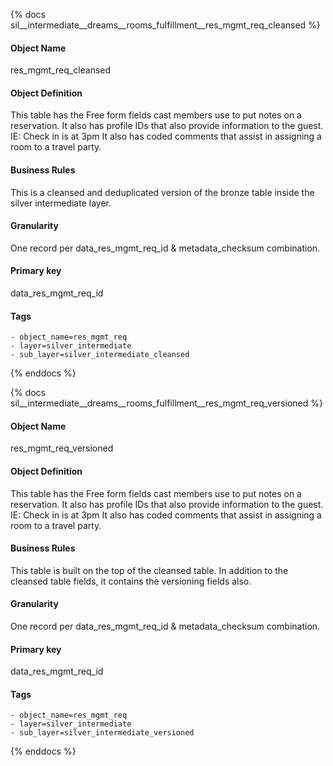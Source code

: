 {% docs sil__intermediate__dreams__rooms_fulfillment__res_mgmt_req_cleansed %}

#### Object Name
res_mgmt_req_cleansed

#### Object Definition
This table has the Free form fields cast members use to put notes on a reservation. It also has profile IDs that also provide information to the guest. IE: Check in is at 3pm It also has coded comments that assist in assigning a room to a travel party.

#### Business Rules
This is a cleansed and deduplicated version of the bronze table inside the silver intermediate layer.

#### Granularity
One record per data_res_mgmt_req_id & metadata_checksum combination.

#### Primary key
data_res_mgmt_req_id

#### Tags
    - object_name=res_mgmt_req
    - layer=silver_intermediate
    - sub_layer=silver_intermediate_cleansed

{% enddocs %}

{% docs sil__intermediate__dreams__rooms_fulfillment__res_mgmt_req_versioned %}

#### Object Name
res_mgmt_req_versioned

#### Object Definition
This table has the Free form fields cast members use to put notes on a reservation. It also has profile IDs that also provide information to the guest. IE: Check in is at 3pm It also has coded comments that assist in assigning a room to a travel party.

#### Business Rules
This table is built on the top of the cleansed table. In addition to the cleansed table fields, it contains the versioning fields also.

#### Granularity
One record per data_res_mgmt_req_id & metadata_checksum combination.

#### Primary key
data_res_mgmt_req_id

#### Tags
    - object_name=res_mgmt_req
    - layer=silver_intermediate
    - sub_layer=silver_intermediate_versioned

{% enddocs %}
